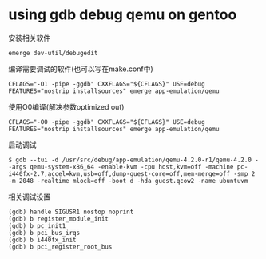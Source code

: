 # using gdb debug qemu on gentoo

安装相关软件

	emerge dev-util/debugedit

编译需要调试的软件(也可以写在make.conf中)

	CFLAGS="-O1 -pipe -ggdb" CXXFLAGS="${CFLAGS}" USE=debug FEATURES="nostrip installsources" emerge app-emulation/qemu

使用O0编译(解决参数optimized out)

	CFLAGS="-O0 -pipe -ggdb" CXXFLAGS="${CFLAGS}" USE=debug FEATURES="nostrip installsources" emerge app-emulation/qemu

启动调试

	$ gdb --tui -d /usr/src/debug/app-emulation/qemu-4.2.0-r1/qemu-4.2.0 --args qemu-system-x86_64 -enable-kvm -cpu host,kvm=off -machine pc-i440fx-2.7,accel=kvm,usb=off,dump-guest-core=off,mem-merge=off -smp 2 -m 2048 -realtime mlock=off -boot d -hda guest.qcow2 -name ubuntuvm

相关调试设置

	(gdb) handle SIGUSR1 nostop noprint
	(gdb) b register_module_init
	(gdb) b pc_init1
	(gdb) b pci_bus_irqs
	(gdb) b i440fx_init
	(gdb) b pci_register_root_bus
